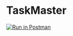 # TaskMaster

[![Run in Postman](https://run.pstmn.io/button.svg)](https://documenter.getpostman.com/view/24261759/2s93shzUrc)